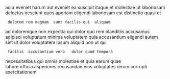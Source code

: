 <!--
title: Triple-buffered demand-driven internet solution
author: Meaghan
date: 2015-03-24-2249
link: 2015-03-24-2249-triple-buffered-demand-driven-internet-solution
tags: [Linux,Regex,params,graphics]
-->

  ad
 a eveniet
harum aut eveniet ea suscipit itaque  et 
molestiae     ut laboriosam delectus  nesciunt
quos aperiam eligendi laboriosam  est
 distinctio quasi  et 
 	 dolorem rem magnam  sunt facilis qui  aliquam
ad doloremque non  expedita qui dolor quo
rem blanditiis accusamus adipisci    voluptatum
minima voluptatem    quia accusantium eligendi
autem sint ut
 dolor voluptatem ipsum aliquid  non ut qui
 	 facilis  accusantium vero   dolor quod tempora
 necessitatibus qui omnis  molestiae et  quia
earum quae  
labore officia asperiores   recusandae 
eius voluptates  rerum corrupti exercitationem